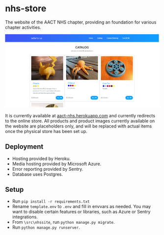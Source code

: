# nhs-store
The website of the AACT NHS chapter, providing an foundation for various chapter activities.

![Website screenshot](docs/website-ss.png)

It is currently available at [aact-nhs.herokuapp.com](aact-nhs.herokuapp.com/) and currently redirects to the online store. All products and product images currently available on the website are placeholders only, and will be replaced with actual items once the physical store has been set up.

## Deployment
- Hosting provided by Heroku.
- Media hosting provided by Microsoft Azure.
- Error reporting provided by Sentry.
- Database uses Postgres.

## Setup
- Run `pip install -r requirements.txt`
- Rename `template.env` to `.env` and fill in envvars as needed. You may want to disable certain features or libraries, such as Azure or Sentry integrations.
- From `\src\nhssite`, run `python manage.py migrate`.
- Run `python manage.py runserver`.